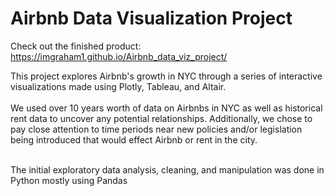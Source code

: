 # Airbnb Data Visualization Project
Check out the finished product: https://imgraham1.github.io/Airbnb_data_viz_project/

This project explores Airbnb's growth in NYC through a series of interactive visualizations made using Plotly, Tableau, and Altair.<br><br>
We used over 10 years worth of data on Airbnbs in NYC as well as historical rent data to uncover any potential relationships. Additionally, we chose to pay close attention to time periods near new policies and/or legislation being introduced that would effect Airbnb or rent in the city.<br><br>

The initial exploratory data analysis, cleaning, and manipulation was done in Python mostly using Pandas
